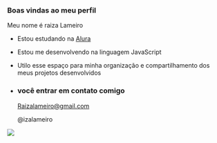 ### Boas vindas ao meu perfil 

Meu nome é raiza Lameiro
  
- Estou estudando na [Alura](https://www.alura.com.br)
- Estou me desenvolvendo na linguagem JavaScript
- Utilo esse espaço para minha organização e compartilhamento dos meus projetos desenvolvidos

- ### você entrar em contato comigo

  Raizalameiro@gmail.com
  
  @izalameiro

![](https://media1.tenor.com/m/XDv-dirRo2AAAAAC/scared-excuse-me.gif)
                                                                                                                                     
